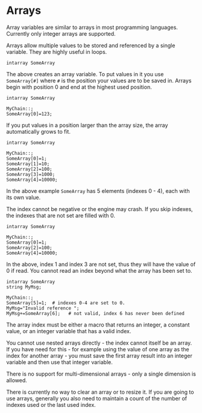 # Arrays
Array variables are similar to arrays in most programming languages. Currently only integer arrays are supported.

Arrays allow multiple values to be stored and referenced by a single variable. They are highly useful in loops.

```mms
intarray SomeArray
```

The above creates an array variable. To put values in it you use `SomeArray[#]` where `#` is the position your values are to be saved in. Arrays begin with position 0 and end at the highest used position.

```mms
intarray SomeArray
	
MyChain::;
SomeArray[0]=123;
```	

If you put values in a position larger than the array size, the array automatically grows to fit.

```mms
intarray SomeArray

MyChain::;
SomeArray[0]=1;
SomeArray[1]=10;
SomeArray[2]=100;
SomeArray[3]=1000;
SomeArray[4]=10000;
```

In the above example `SomeArray` has 5 elements (indexes 0 - 4), each with its own value.

The index cannot be negative or the engine may crash.
If you skip indexes, the indexes that are not set are filled with 0.

```mms
intarray SomeArray

MyChain::;
SomeArray[0]=1;
SomeArray[2]=100;
SomeArray[4]=10000;
```

In the above, index 1 and index 3 are not set, thus they will have the value of 0 if read.
You cannot read an index beyond what the array has been set to.

```mms
intarray SomeArray
string MyMsg;

MyChain::;
SomeArray[5]=1;  # indexes 0-4 are set to 0.
MyMsg="Invalid reference ";
MyMsg+=SomeArray[6];   # not valid, index 6 has never been defined
```

The array index must be either a macro that returns an integer, a constant value, or an integer variable that has a valid index.

You cannot use nested arrays directly - the index cannot itself be an array. If you have need for this - for example using the value of one array as the index for another array - you must save the first array result into an integer variable and then use that integer variable.

There is no support for multi-dimensional arrays - only a single dimension is allowed.

There is currently no way to clear an array or to resize it.  If you are going to use arrays, generally you also need to maintain a count of the number of indexes used or the last used index.

